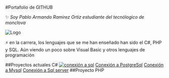#Portafolio de GITHUB 


:sparkles: _Soy Pablo Armando Ramirez Ortiz estudiante del tecnólogico de monclova_

![Logo](https://encrypted-tbn0.gstatic.com/images?q=tbn:ANd9GcTu-QMOHLu3qg98Ojrfm2HYzbVzDBGzMpbun1omw5UcT0fEbBuAAjwZ8OI2a5IjvQjGKD4&usqp=CAU)

:zap: en la carrera, los lenguajes que se me han enseñado han sido el C#, PHP y SQL. Aún viendo un poco sobre Visual Basic y otros lenguajes de programación

##Proyectos actuales C#
[![conexión a sql](https://cdn-icons-png.flaticon.com/512/2245/2245304.png)](https://github.com/Ramirez5034/Proyecto-Final-Control_de_Registro_de_Ventas)
[Conexión a PostgreSql](https://github.com/Ramirez5034/PruebaPostgresql)
[Conexión a Mysql](https://github.com/Ramirez5034/ConexionMysql)
[Conexión a Sql server](https://github.com/Ramirez5034/ConexionSql)
##Proyecto PHP




